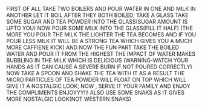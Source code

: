 FIRST OF ALL TAKE TWO BOILERS AND POUR WATER IN ONE AND MILK IN ANOTHER 
LET IT BOIL 
AFTER THEY BOTH BOILED;
TAKE A GLASS
TAKE SOME SUGAR AND TEA POWDER INTO THE GLASS(SUGAR AMOUNT IS UPTO YOU)
NOW POUR SOME MILK INTO THE GLASS(FILL IT HALF)
(THE MORE YOU POUR THE MILK THE LIGHTER THE TEA BECOMES AND IF YOU POUR LESS MILK IT WILL BE A STRONG TEA WHICH GIVES YOU A MUCH MORE CAFFIENE KICK)
AND NOW THE FUN PART
TAKE THE BOILED WATER AND POUR IT FROM THE HIGHEST THE IMPACT OF WATER MAKES BUBBLING IN THE MILK WHICH IS DELICIOUS
(WARNING-WATCH YOUR HANDS AS IT CAN CAUSE A SEVERE BURN IF NOT POURED CORRECTLY)
NOW TAKE A SPOON AND SHAKE THE TEA WITH IT AS A RESULT THE MICRO PARTICLES OF TEA POWDER WILL FLOAT ON TOP WHICH WILL GIVE IT A NOSTALGIC LOOK;
NOW , SERVE IT YOUR FAMILY AND ENJOY THE COMPLIMENTS 
ENJOYYY!!!
ALSO USE SOME SNAKS AS IT GIVES MORE NOSTALGIC LOOK(NOT WESTERN SNAKS)
